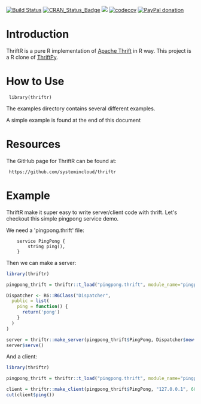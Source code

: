 [![Build Status](https://travis-ci.org/systemincloud/thriftr.svg?branch=master)](https://travis-ci.org/systemincloud/thriftr)
[![CRAN\_Status\_Badge](https://www.r-pkg.org/badges/version/thriftr)](https://cran.r-project.org/package=thriftr)
[![](https://cranlogs.r-pkg.org/badges/thriftr)](https://cran.r-project.org/package=thriftr)
[![codecov](https://codecov.io/gh/systemincloud/thriftr/branch/master/graph/badge.svg)](https://codecov.io/gh/systemincloud/thriftr)
[![PayPal donation](https://img.shields.io/badge/donation-PayPal-green.svg)](https://www.paypal.com/cgi-bin/webscr?cmd=_donations&business=UR288FRQUSYQE&item_name=Thriftr+-+R+Thrift&currency_code=USD&source=url)

Introduction
============

ThriftR is a pure R implementation of [Apache  Thrift](http://thrift.apache.org) in R way. 
This project is a R clone of [ThriftPy](https://github.com/eleme/thriftpy).

How to Use
==========

     library(thriftr)

The examples directory contains several different examples.

A simple example is found at the end of this document

Resources
=========
The GitHub page for ThriftR can be found at:

     https://github.com/systemincloud/thriftr


Example
=======

ThriftR make it super easy to write server/client code with thrift. Let's checkout this simple pingpong service demo.

We need a 'pingpong.thrift' file:

```
    service PingPong {
        string ping(),
    }
```

Then we can make a server:


```R
library(thriftr)

pingpong_thrift = thriftr::t_load("pingpong.thrift", module_name="pingpong_thrift")

Dispatcher <- R6::R6Class("Dispatcher",
  public = list(
    ping = function() {
      return('pong')
    }
  )
)

server = thriftr::make_server(pingpong_thrift$PingPong, Dispatcher$new(), '127.0.0.1', 6000)
server$serve()
```

And a client:

```R
library(thriftr)

pingpong_thrift = thriftr::t_load("pingpong.thrift", module_name="pingpong_thrift")

client = thriftr::make_client(pingpong_thrift$PingPong, "127.0.0.1", 6000)
cut(client$ping())
```
